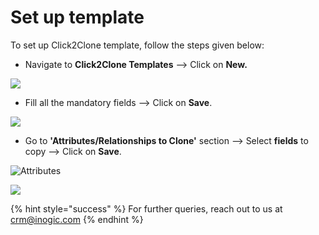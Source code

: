 # Set up template

To set up Click2Clone template, follow the steps given below:

* Navigate to **Click2Clone Templates** --> Click on **New.**

![](<../../../../.gitbook/assets/Temp\_1 (3).png>)

* Fill all the mandatory fields --> Click on **Save**.

![](../../../../.gitbook/assets/On-dem\_1.png)

* Go to **'Attributes/Relationships to Clone'** section --> Select **fields** to copy --> Click on **Save**.

![Attributes](../../../../.gitbook/assets/On-dem\_2.png)

![](../../../../.gitbook/assets/On-dem\_3.png)

{% hint style="success" %}
For further queries, reach out to us at [crm@inogic.com](mailto:crm@inogic.com)
{% endhint %}
